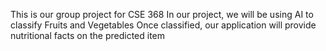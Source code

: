 This is our group project for CSE 368
In our project, we will be using AI to classify Fruits and Vegetables
Once classified, our application will provide nutritional facts on the predicted item